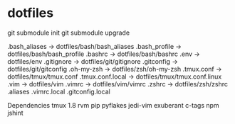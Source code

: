 dotfiles
========


git submodule init
git submodule upgrade


.bash_aliases -> dotfiles/bash/bash_aliases
.bash_profile -> dotfiles/bash/bash_profile
.bashrc -> dotfiles/bash/bashrc
.env -> dotfiles/env
.gitignore -> dotfiles/git/gitignore
.gitconfig -> dotfiles/git/gitconfig
.oh-my-zsh -> dotfiles/zsh/oh-my-zsh
.tmux.conf -> dotfiles/tmux/tmux.conf
.tmux.conf.local -> dotfiles/tmux/tmux.conf.linux
.vim -> dotfiles/vim
.vimrc -> dotfiles/vim/vimrc
.zshrc -> dotfiles/zsh/zshrc
.aliases
.vimrc.local
.gitconfig.local



Dependencies
    tmux 1.8
    rvm
    pip
        pyflakes
        jedi-vim
    exuberant c-tags
    npm
        jshint
